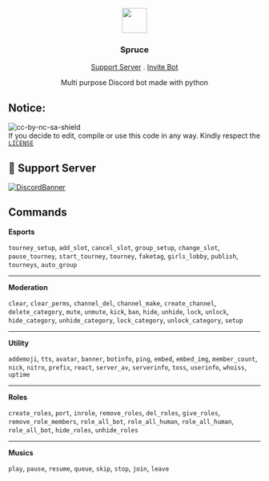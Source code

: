 <p align="center">
<img src="https://cdn.discordapp.com/avatars/931202912888164474/f8abe122e1c7b7f84d642e44b5b2091b.png?size=1024" height="50px" width="50px"/>
</p>
<h3 align="center">Spruce</h3>
<p align="center" > 
<a href="https://discord.gg/vMnhpAyFZm">Support Server</a> . <a href="https://discord.com/oauth2/authorize?client_id=931202912888164474&permissions=8&scope=bot"> Invite Bot</a></p>

<p align="center"> Multi purpose Discord bot made with python</p>


## Notice:

![cc-by-nc-sa-shield](https://img.shields.io/badge/License-CC%20BY--NC--SA%204.0-lightgrey.svg) <br>
If you decide to edit, compile or use this code in any way. Kindly respect the [`LICENSE`](https://github.com/Hunter87ff/hunter-bot/blob/main/LICENSE)



## 💌 Support Server
[![DiscordBanner](https://invidget.switchblade.xyz/vMnhpAyFZm)](https://discord.gg/vMnhpAyFZm)

## Commands

__**Esports**__

`tourney_setup`, `add_slot`, `cancel_slot`, `group_setup`, `change_slot`, `pause_tourney`, `start_tourney`, `tourney`, `faketag`, `girls_lobby`, `publish`, `tourneys`, `auto_group`


---------------------------------

__**Moderation**__

`clear`, `clear_perms`, `channel_del`, `channel_make`, `create_channel`, `delete_category`, `mute`, `unmute`, `kick`, `ban`, `hide`, `unhide`, `lock`, `unlock`, `hide_category`, `unhide_category`, `lock_category`, `unlock_category`, `setup`

---------------------------------

__**Utility**__

`addemoji`, `tts`, `avatar`, `banner`, `botinfo`, `ping`, `embed`, `embed_img`, `member_count`, `nick`, `nitro`, `prefix`, `react`, `server_av`, `serverinfo`, `toss`, `userinfo`, `whoiss`, `uptime`

---------------------------------

__**Roles**__

`create_roles`, `port`, `inrole`, `remove_roles`, `del_roles`, `give_roles`, `remove_role_members`, `role_all_bot`, `role_all_human`, `role_all_human`, `role_all_bot`, `hide_roles`, `unhide_roles`

---------------------------------


__**Musics**__

`play`, `pause`, `resume`, `queue`, `skip`, `stop`, `join`, `leave`
